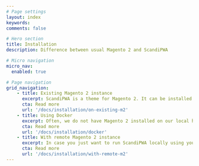 ```yaml
---
# Page settings
layout: index
keywords:
comments: false

# Hero section
title: Installation
description: Difference between usual Magento 2 and ScandiPWA

# Micro navigation
micro_nav:
  enabled: true

# Page navigation
grid_navigation:
    - title: Existing Magento 2 instance
      excerpt: ScandiPWA is a theme for Magento 2. It can be installed using composer.
      cta: Read more
      url: '/docs/installation/on-existing-m2'
    - title: Using Docker
      excerpt: Often, we do not have Magento 2 installed on our local host, or we do not want to install something manually - in that case, we have a docker setup.
      cta: Read more
      url: '/docs/installation/docker'
    - title: With remote Magento 2 instance
      excerpt: In case you just want to run ScandiPWA locally using your remote server as a back-end.
      cta: Read more
      url: '/docs/installation/with-remote-m2'
---
```



